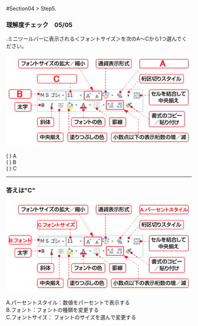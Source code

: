 ﻿#Section04 > Step5.  
  
### 理解度チェック　05/05  
  
.ミニツールバーに表示される＜フォントサイズ＞を次のA～Cから1つ選んでください。  
  
![](01_004_005_Q1.jpg)  
  
( ) A  
( ) B  
( ) C 
  
---  
  
### 答えは"C"  
  
![](01_004_005_A1.jpg)  
  
A.パーセントスタイル：数値をパーセントで表示する  
B.フォント：フォントの種類を変更する  
C.フォントサイズ： フォントのサイズを選んで変更する